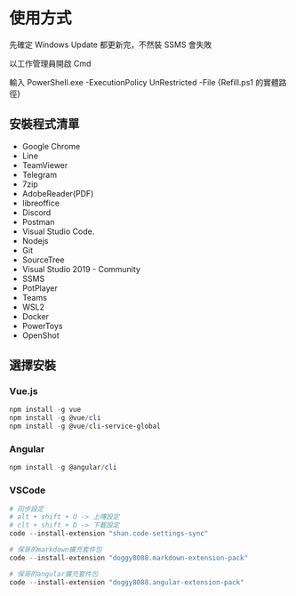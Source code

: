 # 使用方式

先確定 Windows Update 都更新完，不然裝 SSMS 會失敗

以工作管理員開啟 Cmd

輸入 PowerShell.exe -ExecutionPolicy UnRestricted -File {Refill.ps1 的實體路徑}

## 安裝程式清單

- Google Chrome
- Line
- TeamViewer
- Telegram
- 7zip
- AdobeReader(PDF)
- libreoffice
- Discord
- Postman
- Visual Studio Code.
- Nodejs
- Git
- SourceTree
- Visual Studio 2019 - Community
- SSMS
- PotPlayer
- Teams
- WSL2
- Docker
- PowerToys
- OpenShot

## 選擇安裝

### Vue.js

```powershell
npm install -g vue
npm install -g @vue/cli
npm install -g @vue/cli-service-global
```

### Angular

```powershell
npm install -g @angular/cli
```

### VSCode

```powershell
# 同步設定
# alt + shift + U -> 上傳設定
# clt + shift + D -> 下載設定
code --install-extension "shan.code-settings-sync"

# 保哥的markdown擴充套件包
code --install-extension "doggy8088.markdown-extension-pack"

# 保哥的angular擴充套件包
code --install-extension "doggy8088.angular-extension-pack"
```
